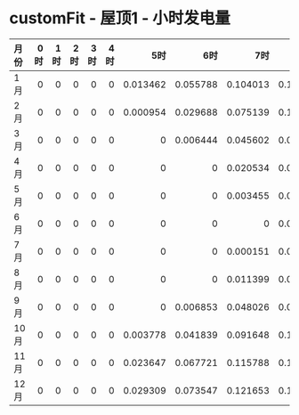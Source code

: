 # customFit - 屋顶1 - 小时发电量

| 月份   |   0时 |   1时 |   2时 |   3时 |   4时 |       5时 |       6时 |       7时 |       8时 |       9时 |      10时 |      11时 |      12时 |      13时 |      14时 |      15时 |      16时 |      17时 |      18时 |      19时 |   20时 |   21时 |   22时 |   23时 |
|:-----|-----:|-----:|-----:|-----:|-----:|---------:|---------:|---------:|---------:|---------:|---------:|---------:|---------:|---------:|---------:|---------:|---------:|---------:|---------:|---------:|------:|------:|------:|------:|
| 1月   |    0 |    0 |    0 |    0 |    0 | 0.013462 | 0.055788 | 0.104013 | 0.151621 | 0.194025 | 0.227968 | 0.250164 | 0.26028  | 0.249146 | 0.226725 | 0.189675 | 0.140719 | 0.089792 | 0.041404 | 0.003615 |     0 |     0 |     0 |     0 |
| 2月   |    0 |    0 |    0 |    0 |    0 | 0.000954 | 0.029688 | 0.075139 | 0.122642 | 0.16535  | 0.198837 | 0.221958 | 0.231091 | 0.224294 | 0.199597 | 0.16388  | 0.117494 | 0.068607 | 0.022615 | 6.5e-05  |     0 |     0 |     0 |     0 |
| 3月   |    0 |    0 |    0 |    0 |    0 | 0        | 0.006444 | 0.045602 | 0.091205 | 0.133322 | 0.167627 | 0.185556 | 0.188658 | 0.176068 | 0.152178 | 0.115762 | 0.072951 | 0.030813 | 0.001638 | 0        |     0 |     0 |     0 |     0 |
| 4月   |    0 |    0 |    0 |    0 |    0 | 0        | 0        | 0.020534 | 0.059923 | 0.099562 | 0.131069 | 0.145618 | 0.14602  | 0.132004 | 0.105322 | 0.070755 | 0.032754 | 0.002558 | 0        | 0        |     0 |     0 |     0 |     0 |
| 5月   |    0 |    0 |    0 |    0 |    0 | 0        | 0        | 0.003455 | 0.032343 | 0.065574 | 0.092576 | 0.107622 | 0.10893  | 0.094828 | 0.07072  | 0.039416 | 0.008127 | 0        | 0        | 0        |     0 |     0 |     0 |     0 |
| 6月   |    0 |    0 |    0 |    0 |    0 | 0        | 0        | 0        | 0.018401 | 0.047931 | 0.074393 | 0.090573 | 0.091747 | 0.079931 | 0.057407 | 0.02873  | 0.002652 | 0        | 0        | 0        |     0 |     0 |     0 |     0 |
| 7月   |    0 |    0 |    0 |    0 |    0 | 0        | 0        | 0.000151 | 0.022685 | 0.05504  | 0.082974 | 0.101274 | 0.104643 | 0.093749 | 0.069756 | 0.038984 | 0.007378 | 0        | 0        | 0        |     0 |     0 |     0 |     0 |
| 8月   |    0 |    0 |    0 |    0 |    0 | 0        | 0        | 0.011399 | 0.048102 | 0.086659 | 0.117271 | 0.134171 | 0.135138 | 0.120175 | 0.09463  | 0.060855 | 0.025786 | 0.000747 | 0        | 0        |     0 |     0 |     0 |     0 |
| 9月   |    0 |    0 |    0 |    0 |    0 | 0        | 0.006853 | 0.048026 | 0.094703 | 0.136934 | 0.167613 | 0.181879 | 0.178651 | 0.162028 | 0.133493 | 0.094315 | 0.051638 | 0.010486 | 0        | 0        |     0 |     0 |     0 |     0 |
| 10月  |    0 |    0 |    0 |    0 |    0 | 0.003778 | 0.041839 | 0.091648 | 0.139244 | 0.178412 | 0.203415 | 0.218572 | 0.216472 | 0.200236 | 0.169846 | 0.127637 | 0.080792 | 0.034919 | 0.00164  | 0        |     0 |     0 |     0 |     0 |
| 11月  |    0 |    0 |    0 |    0 |    0 | 0.023647 | 0.067721 | 0.115788 | 0.159875 | 0.197962 | 0.223829 | 0.236281 | 0.236886 | 0.22099  | 0.190723 | 0.150427 | 0.104387 | 0.058221 | 0.017051 | 0        |     0 |     0 |     0 |     0 |
| 12月  |    0 |    0 |    0 |    0 |    0 | 0.029309 | 0.073547 | 0.121653 | 0.167504 | 0.206264 | 0.237199 | 0.253946 | 0.25479  | 0.242099 | 0.214427 | 0.175776 | 0.128767 | 0.080627 | 0.036423 | 0.002949 |     0 |     0 |     0 |     0 |